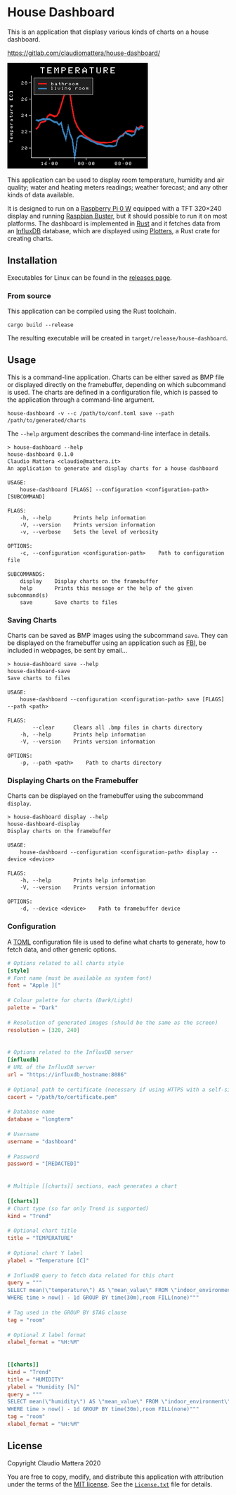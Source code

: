 House Dashboard
====

This is an application that displasy various kinds of charts on a house dashboard.

<https://gitlab.com/claudiomattera/house-dashboard/>

![Temperature Chart](./docs/temperature.png)

This application can be used to display room temperature, humidity and air quality; water and heating meters readings; weather forecast; and any other kinds of data available.

It is designed to run on a [Raspberry Pi 0 W] equipped with a TFT 320×240 display and running [Raspbian Buster], but it should possible to run it on most platforms.
The dashboard is implemented in [Rust] and it fetches data from an [InfluxDB]
database, which are displayed using [Plotters], a Rust crate for creating charts.

[Raspberry Pi 0 W]: https://www.raspberrypi.org/products/raspberry-pi-zero-w/
[Raspbian Buster]: https://www.raspberrypi.org/downloads/raspbian/
[Rust]: https://www.rust-lang.org/
[InfluxDB]: https://www.influxdata.com/products/influxdb-overview/
[Plotters]: https://crates.io/crates/plotters


Installation
----

Executables for Linux can be found in the [releases page](https://gitlab.com/claudiomattera/house-dashboard/-/releases).


### From source

This application can be compiled using the Rust toolchain.

~~~~shell
cargo build --release
~~~~

The resulting executable will be created in `target/release/house-dashboard`.


Usage
----

This is a command-line application.
Charts can be either saved as BMP file or displayed directly on the framebuffer, depending on which subcommand is used.
The charts are defined in a configuration file, which is passed to the application through a command-line argument.

~~~~plain
house-dashboard -v --c /path/to/conf.toml save --path /path/to/generated/charts
~~~~

The `--help` argument describes the command-line interface in details.

~~~~plain
> house-dashboard --help
house-dashboard 0.1.0
Claudio Mattera <claudio@mattera.it>
An application to generate and display charts for a house dashboard

USAGE:
    house-dashboard [FLAGS] --configuration <configuration-path> [SUBCOMMAND]

FLAGS:
    -h, --help       Prints help information
    -V, --version    Prints version information
    -v, --verbose    Sets the level of verbosity

OPTIONS:
    -c, --configuration <configuration-path>    Path to configuration file

SUBCOMMANDS:
    display    Display charts on the framebuffer
    help       Prints this message or the help of the given subcommand(s)
    save       Save charts to files

~~~~


### Saving Charts

Charts can be saved as BMP images using the subcommand `save`.
They can be displayed on the framebuffer using an application such as [FBI], be included in webpages, be sent by email...

~~~~plain
> house-dashboard save --help
house-dashboard-save 
Save charts to files

USAGE:
    house-dashboard --configuration <configuration-path> save [FLAGS] --path <path>

FLAGS:
        --clear      Clears all .bmp files in charts directory
    -h, --help       Prints help information
    -V, --version    Prints version information

OPTIONS:
    -p, --path <path>    Path to charts directory
~~~~

[FBI]: https://linux.die.net/man/1/fbi


### Displaying Charts on the Framebuffer

Charts can be displayed on the framebuffer using the subcommand `display`.

~~~~plain
> house-dashboard display --help
house-dashboard-display 
Display charts on the framebuffer

USAGE:
    house-dashboard --configuration <configuration-path> display --device <device>

FLAGS:
    -h, --help       Prints help information
    -V, --version    Prints version information

OPTIONS:
    -d, --device <device>    Path to framebuffer device
~~~~


### Configuration

A [TOML] configuration file is used to define what charts to generate, how to fetch data, and other generic options.

~~~~toml
# Options related to all charts style
[style]
# Font name (must be available as system font)
font = "Apple ]["

# Colour palette for charts (Dark/Light)
palette = "Dark"

# Resolution of generated images (should be the same as the screen)
resolution = [320, 240]


# Options related to the InfluxDB server
[influxdb]
# URL of the InfluxDB server
url = "https://influxdb_hostname:8086"

# Optional path to certificate (necessary if using HTTPS with a self-signed certificate)
cacert = "/path/to/certificate.pem"

# Database name
database = "longterm"

# Username
username = "dashboard"

# Password
password = "[REDACTED]"


# Multiple [[charts]] sections, each generates a chart

[[charts]]
# Chart type (so far only Trend is supported)
kind = "Trend"

# Optional chart title
title = "TEMPERATURE"

# Optional chart Y label
ylabel = "Temperature [C]"

# InfluxDB query to fetch data related for this chart
query = """
SELECT mean(\"temperature\") AS \"mean_value\" FROM \"indoor_environment\"
WHERE time > now() - 1d GROUP BY time(30m),room FILL(none)"""

# Tag used in the GROUP BY $TAG clause
tag = "room"

# Optional X label format
xlabel_format = "%H:%M"


[[charts]]
kind = "Trend"
title = "HUMIDITY"
ylabel = "Humidity [%]"
query = """
SELECT mean(\"humidity\") AS \"mean_value\" FROM \"indoor_environment\"
WHERE time > now() - 1d GROUP BY time(30m),room FILL(none)"""
tag = "room"
xlabel_format = "%H:%M"
~~~~

[TOML]: https://github.com/toml-lang/toml


License
----

Copyright Claudio Mattera 2020

You are free to copy, modify, and distribute this application with attribution under the terms of the [MIT license]. See the [`License.txt`](./License.txt) file for details.

[MIT license]: https://opensource.org/licenses/MIT

